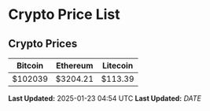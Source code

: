 # Crypto Price List

## Crypto Prices
| Bitcoin | Ethereum | Litecoin |
| ------- | -------- | -------- |
| $102039 | $3204.21 | $113.39 |
**Last Updated:** 2025-01-23 04:54 UTC
**Last Updated:** $DATE$
